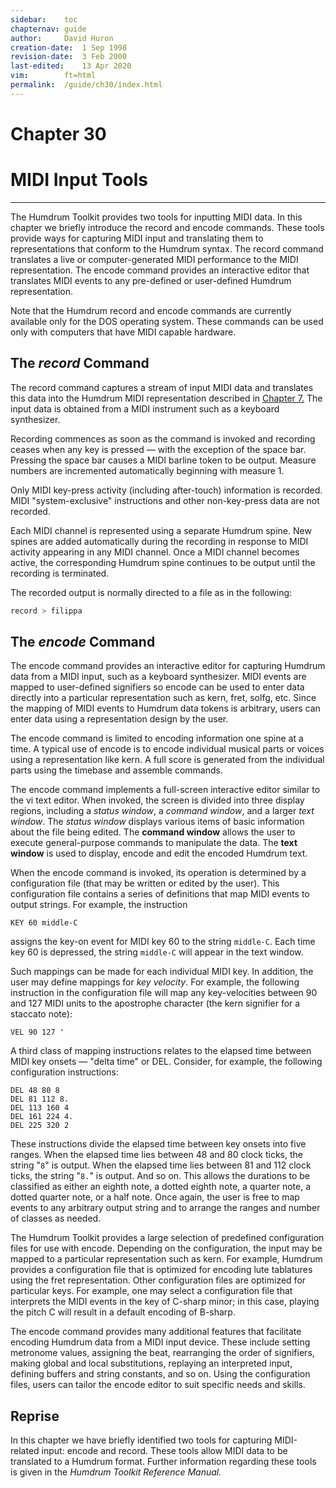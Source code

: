 ```yaml
---
sidebar:	toc
chapternav:	guide
author:		David Huron
creation-date:	1 Sep 1998
revision-date:	3 Feb 2000
last-edited:	13 Apr 2020
vim:		ft=html
permalink:	/guide/ch30/index.html
---
```


<div class="chapter-heading">
<h1> Chapter 30 </h1>
<h1> MIDI Input Tools </h1>
</div>

------------------------------------------------------------------------


The Humdrum Toolkit provides two tools for inputting MIDI data. In
this chapter we briefly introduce the <span class="tool">record</span>
and <span class="tool">encode</span> commands. These tools provide
ways for capturing MIDI input and translating them to representations
that conform to the Humdrum syntax. The <span class="tool">record</span>
command translates a live or computer-generated MIDI performance
to the <span class="rep">MIDI</span> representation. The <span
class="tool">encode</span> command provides an interactive editor
that translates MIDI events to any pre-defined or user-defined
Humdrum representation.

Note that the Humdrum <span class="tool">record</span> and <span
class="tool">encode</span> commands are currently available only
for the DOS operating system. These commands can be used only with
computers that have MIDI capable hardware.



## The *record* Command ##



The <span class="tool">record</span> command captures a stream of
input MIDI data and translates this data into the Humdrum <span
class="rep">MIDI</span> representation described in
[Chapter&nbsp;7.](/guide/ch07) The input data is obtained from a
MIDI instrument such as a keyboard synthesizer.

Recording commences as soon as the command is invoked and recording
ceases when any key is pressed &mdash; with the exception of the
space bar.  Pressing the space bar causes a <span class="rep">MIDI</span>
barline token to be output.  Measure numbers are incremented
automatically beginning with measure 1.

Only MIDI key-press activity (including after-touch) information
is recorded. MIDI "system-exclusive" instructions and other
non-key-press data are not recorded.

Each MIDI channel is represented using a separate Humdrum spine.
New spines are added automatically during the recording in response
to MIDI activity appearing in any MIDI channel. Once a MIDI channel
becomes active, the corresponding Humdrum spine continues to be
output until the recording is terminated.

The recorded output is normally directed to a file as in the
following:

```bash
record > filippa
```



## The *encode* Command ##



The <span class="tool">encode</span> command provides an interactive
editor for capturing Humdrum data from a MIDI input, such as a
keyboard synthesizer. MIDI events are mapped to user-defined
signifiers so <span class="tool">encode</span> can be used to enter
data directly into a particular representation such as <span
class="rep">kern</span>, <span class="rep">fret</span>, <span
class="rep">solfg</span>, etc. Since the mapping of MIDI events to
Humdrum data tokens is arbitrary, users can enter data using a
representation design by the user.

The <span class="tool">encode</span> command is limited to encoding
information one spine at a time. A typical use of <span
class="tool">encode</span> is to encode individual musical parts
or voices using a representation like <span class="rep">kern</span>.
A full score is generated from the individual parts using the <span
class="tool">timebase</span> and <span class="tool">assemble</span>
commands.

The <span class="tool">encode</span> command implements a full-screen
interactive editor similar to the <span class="unix">vi</span> text
editor. When invoked, the screen is divided into three display
regions, including a *status window*, a *command window*, and a
larger *text window*. The *status window* displays various items
of basic information about the file being edited. The **command
window** allows the user to execute general-purpose commands to
manipulate the data. The **text window** is used to display, encode
and edit the encoded Humdrum text.

When the <span class="tool">encode</span> command is invoked, its
operation is determined by a configuration file (that may be written
or edited by the user). This configuration file contains a series
of definitions that map MIDI events to output strings. For example,
the instruction

```text
KEY 60 middle-C
```

assigns the key-on event for MIDI key 60 to the string `middle-C`.
Each time key 60 is depressed, the string `middle-C` will appear
in the text window.

Such mappings can be made for each individual MIDI key. In addition,
the user may define mappings for *key velocity*. For example, the
following instruction in the configuration file will map any
key-velocities between 90 and 127 MIDI units to the apostrophe
character (the <span class="rep">kern</span> signifier for a staccato
note):

```text
VEL 90 127 '
```

A third class of mapping instructions relates to the elapsed time
between MIDI key onsets &mdash; "delta time" or DEL. Consider, for
example, the following configuration instructions:

```text
DEL 48 80 8
DEL 81 112 8.
DEL 113 160 4
DEL 161 224 4.
DEL 225 320 2
```

These instructions divide the elapsed time between key onsets into
five ranges. When the elapsed time lies between 48 and 80 clock
ticks, the string "`8`" is output. When the elapsed time lies between
81 and 112 clock ticks, the string "`8.`" is output. And so on.
This allows the durations to be classified as either an eighth note,
a dotted eighth note, a quarter note, a dotted quarter note, or a
half note. Once again, the user is free to map events to any arbitrary
output string and to arrange the ranges and number of classes as
needed.

The Humdrum Toolkit provides a large selection of predefined
configuration files for use with <span class="tool">encode</span>.
Depending on the configuration, the input may be mapped to a
particular representation such as <span class="rep">kern</span>.
For example, Humdrum provides a configuration file that is optimized
for encoding lute tablatures using the <span class="rep">fret</span>
representation.  Other configuration files are optimized for
particular keys. For example, one may select a configuration file
that interprets the MIDI events in the key of C-sharp minor; in
this case, playing the pitch C will result in a default encoding
of B-sharp.

The <span class="tool">encode</span> command provides many additional
features that facilitate encoding Humdrum data from a MIDI input
device. These include setting metronome values, assigning the beat,
rearranging the order of signifiers, making global and local
substitutions, replaying an interpreted input, defining buffers and
string constants, and so on.  Using the configuration files, users
can tailor the <span class="tool">encode</span> editor to suit
specific needs and skills.




## Reprise ##



In this chapter we have briefly identified two tools for capturing
MIDI-related input: <span class="tool">encode</span> and <span
class="tool">record</span>. These tools allow MIDI data to be
translated to a Humdrum format. Further information regarding these
tools is given in the *Humdrum Toolkit Reference Manual.*



